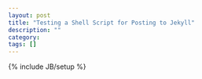 ```yaml
---
layout: post
title: "Testing a Shell Script for Posting to Jekyll"
description: ""
category: 
tags: []
---
```

{% include JB/setup %}
